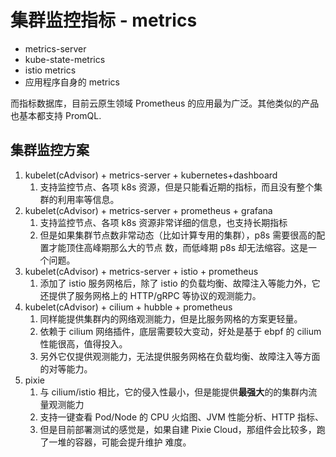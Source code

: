 # 集群监控指标 - metrics

- metrics-server
- kube-state-metrics
- istio metrics
- 应用程序自身的 metrics

而指标数据库，目前云原生领域 Prometheus 的应用最为广泛。其他类似的产品也基本都支持 PromQL.

## 集群监控方案

1. kubelet(cAdvisor) + metrics-server + kubernetes+dashboard
   1. 支持监控节点、各项 k8s 资源，但是只能看近期的指标，而且没有整个集群的利用率等信息。
2. kubelet(cAdvisor) + metrics-server + prometheus + grafana
   1. 支持监控节点、各项 k8s 资源非常详细的信息，也支持长期指标
   2. 但是如果集群节点数非常动态（比如计算专用的集群），p8s 需要很高的配置才能顶住高峰期那么大的节点
      数，而低峰期 p8s 却无法缩容。这是一个问题。
3. kubelet(cAdvisor) + metrics-server + istio + prometheus
   1. 添加了 istio 服务网格后，除了 istio 的负载均衡、故障注入等能力外，它还提供了服务网格上的
      HTTP/gRPC 等协议的观测能力。
4. kubelet(cAdvisor) + cilium + hubble + prometheus
   1. 同样能提供集群内的网络观测能力，但是比服务网格的方案更轻量。
   2. 依赖于 cilium 网络插件，底层需要较大变动，好处是基于 ebpf 的 cilium 性能很高，值得投入。
   3. 另外它仅提供观测能力，无法提供服务网格在负载均衡、故障注入等方面的对等能力。
5. pixie
   1. 与 cilium/istio 相比，它的侵入性最小，但是能提供**最强大**的的集群内流量观测能力
   2. 支持一键查看 Pod/Node 的 CPU 火焰图、JVM 性能分析、HTTP 指标、
   3. 但是目前部署测试的感觉是，如果自建 Pixie Cloud，那组件会比较多，跑了一堆的容器，可能会提升维护
      难度。
